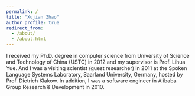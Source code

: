 ```yaml
---
permalink: /
title: "Xujian Zhao"
author_profile: true
redirect_from: 
  - /about/
  - /about.html
---
```


I received my Ph.D. degree in computer science from University of Science and Technology of China (USTC) in 2012 and my supervisor is Prof. Lihua Yue. And I was a visiting scientist (guest researcher) in 2011 at the Spoken Language Systems Laboratory, Saarland University, Germany, hosted by Prof. Dietrich Klakow. In addition, I was a software engineer in Alibaba Group Research & Development in 2010.

